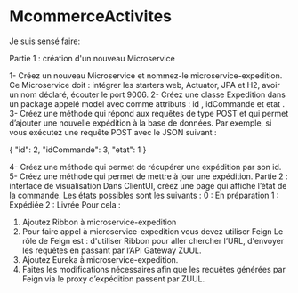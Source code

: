 # McommerceActivites

Je suis sensé faire:

Partie 1 : création d'un nouveau Microservice

1- Créez un nouveau Microservice et nommez-le  microservice-expedition. Ce Microservice doit :
intégrer les starters web, Actuator, JPA et H2,
avoir un nom déclaré,
écouter le port 9006.
2- Créez une classe Expedition dans un package appelé model avec comme attributs :  id ,  idCommande  et  etat .
3- Créez une méthode qui répond aux requêtes de type POST et qui permet d’ajouter une nouvelle expédition à la base de données.
Par exemple, si vous exécutez une requête POST avec le JSON suivant :

{
   "id": 2,
   "idCommande": 3,
   "etat": 1
 }

4- Créez une méthode qui permet de récupérer une expédition par son id.
5- Créez une méthode qui permet de mettre à jour une expédition.
Partie 2 : interface de visualisation
Dans ClientUI, créez une page qui affiche l’état de la commande.
Les états possibles sont les suivants : 
0 : En préparation
1 : Expédiée
2 : Livrée
Pour cela :
1) Ajoutez Ribbon à microservice-expedition
2) Pour faire appel à microservice-expedition vous devez utiliser Feign
Le rôle de Feign est :
d'utiliser Ribbon pour aller chercher l’URL,
d'envoyer les requêtes en passant par l’API Gateway ZUUL.
3) Ajoutez Eureka à microservice-expedition.
4) Faites les modifications nécessaires afin que les requêtes générées par Feign via le proxy d’expédition passent par ZUUL.
 


